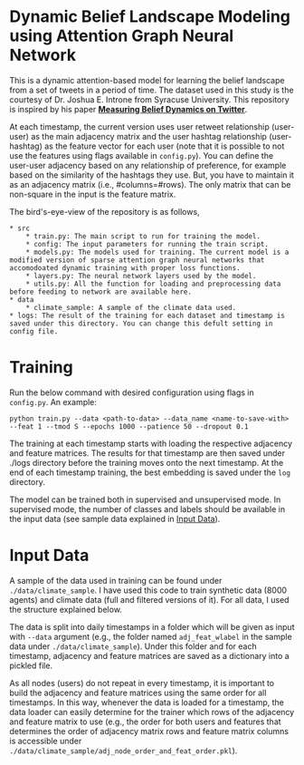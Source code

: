 # Dynamic Belief Landscape Modeling using Attention Graph Neural Network  
This is a dynamic attention-based model for learning the belief landscape from a set of tweets in a period of time. The dataset used in this study is the courtesy of Dr. Joshua E. Introne from Syracuse University. This repository is inspired by his paper [**Measuring Belief Dynamics on Twitter**](https://ojs.aaai.org/index.php/ICWSM/article/view/22154). 

At each timestamp, the current version uses user retweet relationship (user-user) as the main adjacency matrix and the user hashtag relationship (user-hashtag) as the feature vector for each user (note that it is possible to not use the features using flags available in `config.py`). You can define the user-user adjacency based on any relationship of preference, for example based on the similarity of the hashtags they use. But, you have to maintain it as an adjacency matrix (i.e., #columns=#rows). The only matrix that can be non-square in the input is the feature matrix.

The bird's-eye-view of the repository is as follows,
```
* src
    * train.py: The main script to run for training the model. 
    * config: The input parameters for running the train script.
    * models.py: The models used for training. The current model is a modified version of sparse attention graph neural networks that accomodoated dynamic training with proper loss functions.
    * layers.py: The neural network layers used by the model.
    * utils.py: All the function for loading and preprocessing data before feeding to network are available here.
* data
    * climate_sample: A sample of the climate data used.
* logs: The result of the training for each dataset and timestamp is saved under this directory. You can change this defult setting in config file.
```


# Training
Run the below command with desired configuration using flags in `config.py`. An example:
```
python train.py --data <path-to-data> --data_name <name-to-save-with> --feat 1 --tmod S --epochs 1000 --patience 50 --dropout 0.1 
```
The training at each timestamp starts with loading the respective adjacency and feature matrices. The results for that timestamp are then saved under ./logs directory before the training moves onto the next timestamp. At the end of each timestamp training, the best embedding is saved under the `log` directory.

The model can be trained both in supervised and unsupervised mode. In supervised mode, the number of classes and labels should be available in the input data (see sample data explained in [Input Data](#input-data)).


# Input Data
A sample of the data used in training can be found under `./data/climate_sample`. I have used this code to train synthetic data (8000 agents) and climate data (full and filtered versions of it). For all data, I used the structure explained below.

The data is split into daily timestamps in a folder which will be given as input with `--data` argument (e.g., the folder named `adj_feat_wlabel` in the sample data under `./data/climate_sample`). Under this folder and for each timestamp, adjacency and feature matrices are saved as a dictionary into a pickled file. 

As all nodes (users) do not repeat in every timestamp, it is important to build the adjacency and feature matrices using the same order for all timestamps. In this way, whenever the data is loaded for a timestamp, the data loader can easily determine for the trainer which rows of the adjacency and feature matrix to use (e.g., the order for both users and features that determines the order of adjacency matrix rows and feature matrix columns is accessible under `./data/climate_sample/adj_node_order_and_feat_order.pkl`).

